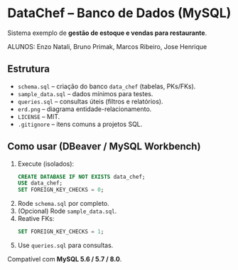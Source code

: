 # DataChef – Banco de Dados (MySQL)

Sistema exemplo de **gestão de estoque e vendas para restaurante**.

ALUNOS: Enzo Natali, Bruno Primak, Marcos Ribeiro, Jose Henrique

## Estrutura
- `schema.sql` – criação do banco `data_chef` (tabelas, PKs/FKs).
- `sample_data.sql` – dados mínimos para testes.
- `queries.sql` – consultas úteis (filtros e relatórios).
- `erd.png` – diagrama entidade-relacionamento.
- `LICENSE` – MIT.
- `.gitignore` – itens comuns a projetos SQL.

## Como usar (DBeaver / MySQL Workbench)
1. Execute (isolados):
   ```sql
   CREATE DATABASE IF NOT EXISTS data_chef;
   USE data_chef;
   SET FOREIGN_KEY_CHECKS = 0;
   ```
2. Rode `schema.sql` por completo.
3. (Opcional) Rode `sample_data.sql`.
4. Reative FKs:
   ```sql
   SET FOREIGN_KEY_CHECKS = 1;
   ```
5. Use `queries.sql` para consultas.

Compatível com **MySQL 5.6 / 5.7 / 8.0**.
